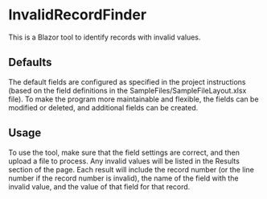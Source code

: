 # InvalidRecordFinder
This is a Blazor tool to identify records with invalid values. 


## Defaults
The default fields are configured as specified in the project instructions (based on the field definitions in the SampleFiles/SampleFileLayout.xlsx file). To make the program more maintainable and flexible, the fields can be modified or deleted, and additional fields can be created.

## Usage
To use the tool, make sure that the field settings are correct, and then upload a file to process. Any invalid values will be listed in the Results section of the page. Each result will include the record number (or the line number if the record number is invalid), the name of the field with the invalid value, and the value of that field for that record.
